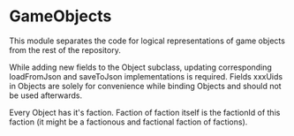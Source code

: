 GameObjects
=======
This module separates the code for logical representations of game objects from the rest of the repository.

While adding new fields to the Object subclass, updating corresponding loadFromJson and saveToJson implementations is required.
Fields xxxUids in Objects are solely for convenience while binding Objects and should not be used afterwards.

Every Object has it's faction.
Faction of faction itself is the factionId of this faction (it might be a factionous and factional faction of factions).
